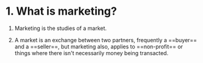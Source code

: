 # 1. What is marketing?
1. Marketing is the studies of a market. 

2. A market is an exchange between two partners, frequently a ==buyer== and a ==seller==, 
but marketing also, applies to ==non-profit== or things where there isn't necessarily money being transacted.

